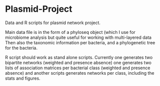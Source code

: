 # Plasmid-Project

Data and R scripts for plasmid network project. 

Main data file is in the form of a phyloseq object (which I use for microbiome analysis but quite useful for working with multi-layered data
Then also the taxonomic information per bacteria, and a phylogenetic tree for the bacteria. 

R script should work as stand alone scripts. Currently one generates two bipartite networks (weighted and presence absence)
one generates two lists of association matrices per bacterial class (weighted and presence absence)
and another scripts generates networks per class, including the stats and figures.
